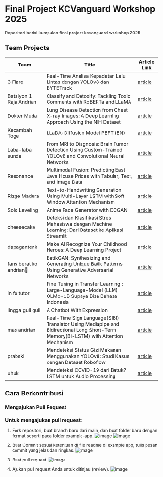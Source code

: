 # Final Project KCVanguard Workshop 2025
Repositori berisi kumpulan final project kcvanguard workshop 2025 

## Team Projects

| Team | Title | Article Link |
|------|-------|-------------|
| 3 Flare | Real-Time Analisa Kepadatan Lalu Lintas dengan YOLOv8 dan BYTETrack | [article](https://medium.com/@athallaabhi/real-time-analisa-kepadatan-lalu-lintas-dengan-yolov8-dan-bytetrack-ad44739469ea) |
| Batalyon 1 Raja Andrian | Classify and Detoxify: Tackling Toxic Comments with RoBERTa and LLaMA | [article](https://medium.com/@nixoncastroman08/classify-and-detoxify-tackling-toxic-comments-with-roberta-and-llama-99754e127d94) |
| Dokter Muda | Lung Disease Detection from Chest X-ray Images: A Deep Learning Approach Using the NIH Dataset | [article](https://medium.com/@feldaega17/lung-disease-detection-from-chest-x-ray-images-a-deep-learning-approach-using-the-nih-dataset-9cea1d52b019) |
| Kecambah Toge | LLaDA: Diffusion Model PEFT (EN) | [article](https://www.spuun.art/blog/llada-peft/lada-en) |
| Laba-laba sunda | From MRI to Diagnosis: Brain Tumor Detection Using Custom-Trained YOLOv8 and Convolutional Neural Networks | [article](https://medium.com/@zaky.shidqi14/brain-tumor-detection-and-classification-based-on-mri-brain-scan-47024d3444d7) |
| Resonance | Multimodal Fusion: Predicting East Java House Prices with Tabular, Text, and Image Data | [article](https://medium.com/@adeniumsquad/multimodal-fusion-predicting-east-java-house-prices-with-tabular-text-and-image-data-a80036f1d047) |
| Rizge Madura | Text-to-Handwriting Generation Using Multi-Layer LSTM with Soft Window Attantion Mechanism | [article](https://medium.com/@akunnyabuatiseng/text-to-handwriting-generation-with-personalized-style-transfer-using-lstm-based-seq2seq-6520287c5372) |
| Solo Leveling | Anime Face Generator with DCGAN | [article](https://medium.com/@tamamfb01/anime-face-generator-with-dcgan-eb265d9fb826) |
| cheesecake | Deteksi dan Klasifikasi Stres Mahasiswa dengan Machine Learning: Dari Dataset ke Aplikasi Streamlit | [article](https://medium.com/@nadezafeii/deteksi-dan-klasifikasi-stres-mahasiswa-dengan-machine-learning-dari-dataset-ke-aplikasi-streamlit-82c487b9c27b) |
| dapagantenk | Make AI Recognize Your Childhood Heroes: A Deep Learning Project | [article](https://medium.com/@filberthainsly17/make-ai-recognize-your-childhood-heroes-a-deep-learning-project-d212fbe2a404) |
| fans berat ko andrian🫶 | BatikGAN: Synthesizing and Generating Unique Batik Patterns Using Generative Adversarial Networks | [article](https://medium.com/@kecivi0/batikgan-synthesizing-and-generating-unique-batik-patterns-using-generative-adversarial-networks-920fe2514c44) |
| in fo tutor | Fine Tuning in Transfer Learning : Large-Language-Model (LLM) OLMo-1B Supaya Bisa Bahasa Indonesia | [article](https://medium.com/@abdan.hafidz/fine-tuning-in-transfer-learning-large-language-model-llm-olmo-1b-supaya-bisa-bahasa-indonesia-97f4c4297f4e) |
| lingga guli guli | A Chatbot With Expression | [article](https://medium.com/@darrylmwibawa/a-chatbot-with-expression-5c9270e6517f) |
| mas andrian | Real-Time Sign Language(SIBI) Translator Using Mediapipe and Bidirectional Long Short-Term Memory(Bi-LSTM) with Attention Mechanism | [article](https://medium.com/@amtsal.99/real-time-sign-language-sibi-translator-using-mediapipe-and-bidirectional-long-short-term-fe046b874ffe) |
| prabski | Mendeteksi Status Gizi Makanan Menggunakan YOLOv8: Studi Kasus dengan Dataset Roboflow | [article](https://yhyaayyash.medium.com/mendeteksi-status-gizi-makanan-menggunakan-yolov8-studi-kasus-dengan-dataset-roboflow-507d2c707ee9) |
| uhuk | Mendeteksi COVID-19 dari Batuk? LSTM untuk Audio Processing | [article](https://medium.com/@ayamiskiyah46/mendeteksi-covid-19-dari-batuk-lstm-untuk-audio-processing-75a658e1dec3) |


## Cara Berkontribusi

### Mengajukan Pull Request

### Untuk mengajukan pull request:

1. Fork repositori, buat branch baru dari main, dan buat folder baru dengan format seperti pada folder example-app.
   ![image](https://github.com/user-attachments/assets/9fe244af-0a4a-44f8-ab7a-eafa0ab6e9e2)
   ![image](https://github.com/user-attachments/assets/f65c29ed-40ed-4e80-ba37-30725c4480d1)

2. Buat Commit sesuai ketentuan di file readme di example app, tulis pesan commit yang jelas dan ringkas.
   ![image](https://github.com/user-attachments/assets/a8cc4019-b1b7-44cd-9984-44e14013f2dc)

3. Buat pull request.
   ![image](https://github.com/user-attachments/assets/c6f14305-59ec-4796-92c7-d9aff7753d99)

4. Ajukan pull request Anda untuk ditinjau (review).
   ![image](https://github.com/user-attachments/assets/d27de931-041b-43d5-943c-f4bd09bce8f2)

